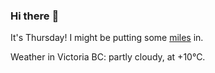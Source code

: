 ### Hi there :wave:

It's Thursday! I might be putting some [miles](https://www.strava.com/athletes/889963) in.

Weather in Victoria BC: partly cloudy, at +10°C.
